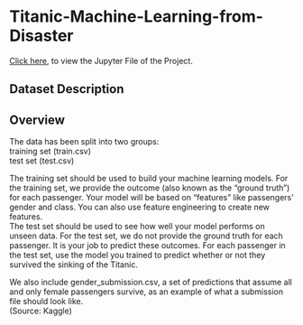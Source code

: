 # **Titanic-Machine-Learning-from-Disaster**

[Click here](https://github.com/SumitxThokar/Titanic---Machine-Learning-from-Disaster/blob/main/Titanic%20prediction/titanic.ipynb), to view the Jupyter File of the Project.

## Dataset Description



## Overview
The data has been split into two groups:
<br>
training set (train.csv)  <br>
test set (test.csv)


The training set should be used to build your machine learning models. For the training set, we provide the outcome (also known as the “ground truth”) for each passenger. Your model will be based on “features” like passengers’ gender and class. You can also use feature engineering to create new features.
<br>
The test set should be used to see how well your model performs on unseen data. For the test set, we do not provide the ground truth for each passenger. It is your job to predict these outcomes. For each passenger in the test set, use the model you trained to predict whether or not they survived the sinking of the Titanic.

We also include gender_submission.csv, a set of predictions that assume all and only female passengers survive, as an example of what a submission file should look like.
<br>
(Source: Kaggle)

